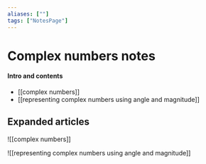 ```yaml
---
aliases: [""]
tags: ["NotesPage"]
---
```


# Complex numbers notes

#### Intro and contents
- [[complex numbers]]
- [[representing complex numbers using angle and magnitude]]


## Expanded articles
![[complex numbers]]

![[representing complex numbers using angle and magnitude]]